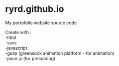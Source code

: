 # ryrd.github.io

My portofolio website source code

Create with : <br>
-html <br>
-sass <br>
-javascript <br>
-gsap (greensock animation platform - for animation) <br>
-pace.js (for preloading)
